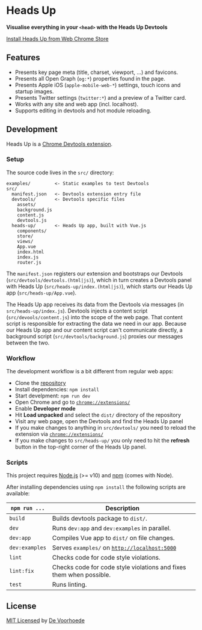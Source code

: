 # Heads Up

**Visualise everything in your `<head>` with the Heads Up Devtools**

[Install Heads Up from Web Chrome Store](https://chrome.google.com/webstore/detail/heads-up/ajjdmakdoicbgmgoacfmlplnefljpcke)

## Features

* Presents key page meta (title, charset, viewport, ...) and favicons.
* Presents all Open Graph (`og:*`) properties found in the page.
* Presents Apple iOS (`apple-mobile-web-*`) settings, touch icons and startup images.
* Presents Twitter settings (`twitter:*`) and a preview of a Twitter card.
* Works with any site and web app (incl. localhost).
* Supports editing in devtools and hot module reloading.


## Development

Heads Up is a [Chrome Devtools extension](https://developer.chrome.com/extensions/devtools).

### Setup

The source code lives in the `src/` directory:

```
examples/         <- Static examples to test Devtools
src/
  manifest.json   <- Devtools extension entry file
  devtools/       <- Devtools specific files
    assets/
    background.js
    content.js
    devtools.js
  heads-up/       <- Heads Up app, built with Vue.js
    components/
    store/
    views/
    App.vue
    index.html
    index.js
    router.js
```

The `manifest.json` registers our extension and bootstraps our Devtools (`src/devtools/devtools.(html|js)`), which in turn creates a Devtools panel with Heads Up (`src/heads-up/index.(html|js)`), which starts our Heads Up app (`src/heads-up/App.vue`).

The Heads Up app receives its data from the Devtools via messages (in `src/heads-up/index.js`). Devtools injects a content script (`src/devools/content.js`) into the scope of the web page. That content script is responsible for extracting the data we need in our app. Because our Heads Up app and our content script can't communicate directly, a background script (`src/devtools/background.js`) proxies our messages between the two.

### Workflow

The development workflow is a bit different from regular web apps:

* Clone the [repository](https://github.com/voorhoede/heads-up)
* Install dependencies: `npm install`
* Start develpment: `npm run dev`
* Open Chrome and go to [`chrome://extensions/`](chrome://extensions/)
* Enable __Developer mode__
* Hit __Load unpacked__ and select the `dist/` directory of the repository
* Visit any web page, open the Devtools and find the Heads Up panel
* If you make changes to anything in `src/devtools/` you need to reload the extension via [`chrome://extensions/`](chrome://extensions/)
* If you make changes to `src/heads-up/` you only need to hit the __refresh__ button in the top-right corner of the Heads Up panel.

### Scripts

This project requires [Node.js](http://nodejs.org/) (>= v10) and [npm](https://npmjs.org/) (comes with Node).

After installing dependencies using `npm install` the following scripts are available:

`npm run ...` | Description
---|---
`build` | Builds devtools package to `dist/`.
`dev` | Runs `dev:app` and `dev:examples` in parallel.
`dev:app` | Compiles Vue app to `dist/` on file changes.
`dev:examples` | Serves `examples/` on [`http://localhost:5000`](http://localhost:5000)
`lint` | Checks code for code style violations.
`lint:fix` | Checks code for code style violations and fixes them when possible.
`test` | Runs linting.


## License

[MIT Licensed](license) by [De Voorhoede](https://www.voorhoede.nl)
